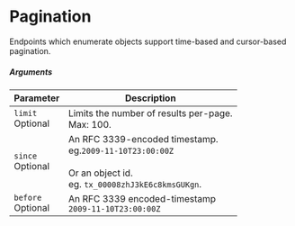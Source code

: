 # Pagination

Endpoints which enumerate objects support time-based and cursor-based pagination.

##### Arguments

<span class="hide">Parameter</span> | <span class="hide">Description</span>
------------------------------------|--------------------------------------
`limit`<br><span class="label">Optional</span>|Limits the number of results per-page.<br>Max: 100.
`since`<br><span class="label">Optional</span>|An RFC 3339-encoded timestamp.<br> eg.`2009-11-10T23:00:00Z`<br><br>Or an object id.<br>eg. `tx_00008zhJ3kE6c8kmsGUKgn`.
`before`<br><span class="label">Optional</span>|An RFC 3339 encoded-timestamp<br>`2009-11-10T23:00:00Z`
